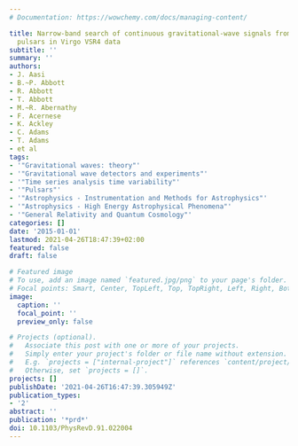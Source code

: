 ```yaml
---
# Documentation: https://wowchemy.com/docs/managing-content/

title: Narrow-band search of continuous gravitational-wave signals from Crab and Vela
  pulsars in Virgo VSR4 data
subtitle: ''
summary: ''
authors:
- J. Aasi
- B.~P. Abbott
- R. Abbott
- T. Abbott
- M.~R. Abernathy
- F. Acernese
- K. Ackley
- C. Adams
- T. Adams
- et al
tags:
- '"Gravitational waves: theory"'
- '"Gravitational wave detectors and experiments"'
- '"Time series analysis time variability"'
- '"Pulsars"'
- '"Astrophysics - Instrumentation and Methods for Astrophysics"'
- '"Astrophysics - High Energy Astrophysical Phenomena"'
- '"General Relativity and Quantum Cosmology"'
categories: []
date: '2015-01-01'
lastmod: 2021-04-26T18:47:39+02:00
featured: false
draft: false

# Featured image
# To use, add an image named `featured.jpg/png` to your page's folder.
# Focal points: Smart, Center, TopLeft, Top, TopRight, Left, Right, BottomLeft, Bottom, BottomRight.
image:
  caption: ''
  focal_point: ''
  preview_only: false

# Projects (optional).
#   Associate this post with one or more of your projects.
#   Simply enter your project's folder or file name without extension.
#   E.g. `projects = ["internal-project"]` references `content/project/deep-learning/index.md`.
#   Otherwise, set `projects = []`.
projects: []
publishDate: '2021-04-26T16:47:39.305949Z'
publication_types:
- '2'
abstract: ''
publication: '*prd*'
doi: 10.1103/PhysRevD.91.022004
---
```


